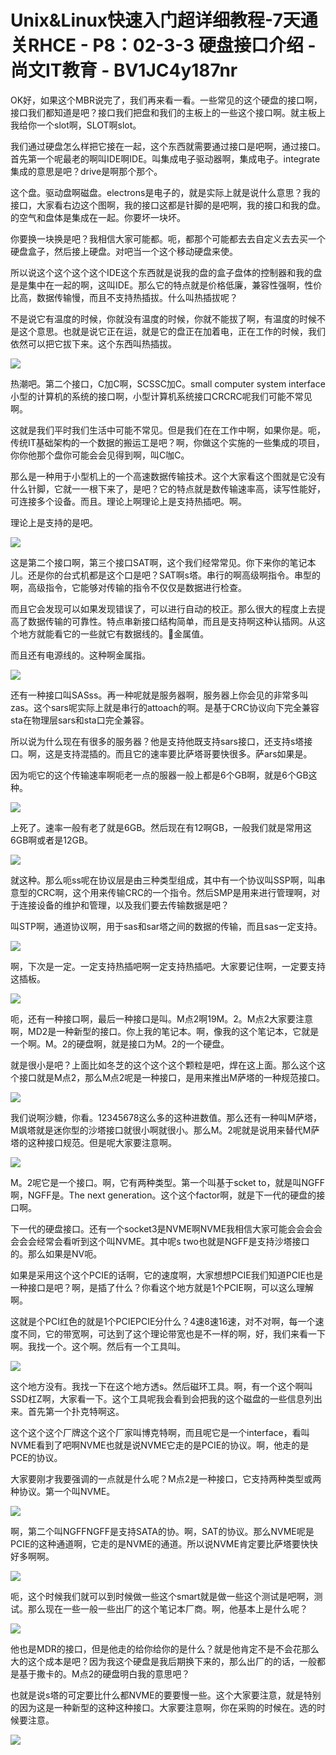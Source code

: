 # Unix&Linux快速入门超详细教程-7天通关RHCE - P8：02-3-3 硬盘接口介绍 - 尚文IT教育 - BV1JC4y187nr

OK好，如果这个MBR说完了，我们再来看一看。一些常见的这个硬盘的接口啊，接口我们都知道是吧？接口我们把盘和我们的主板上的一些这个接口啊。就主板上我给你一个slot啊，SLOT啊slot。

我们通过硬盘怎么样把它接在一起，这个东西就需要通过接口是吧啊，通过接口。首先第一个呢最老的啊叫IDE啊IDE。叫集成电子驱动器啊，集成电子。integrate集成的意思是吧？drive是啊那个那个。

这个盘。驱动盘啊磁盘。electrons是电子的，就是实际上就是说什么意思？我的接口，大家看右边这个图啊，我的接口这都是针脚的是吧啊，我的接口和我的盘。的空气和盘体是集成在一起。你要坏一块坏。

你要换一块换是吧？我相信大家可能都。呃，都那个可能都去去自定义去去买一个硬盘盒子，然后接上硬盘。对吧当一个这个移动硬盘来使。

所以说这个这个这个这个IDE这个东西就是说我的盘的盒子盘体的控制器和我的盘是是集中在一起的啊，这叫IDE。那么它的特点就是价格低廉，兼容性强啊，性价比高，数据传输慢，而且不支持热插拔。什么叫热插拔呢？

不是说它有温度的时候，你就没有温度的时候，你就不能拔了啊，有温度的时候不是这个意思。也就是说它正在运，就是它的盘正在加着电，正在工作的时候，我们依然可以把它拔下来。这个东西叫热插拔。



![](img/b2988d8342ccb8a2ccd2eb16d7ab3bc4_1.png)

热潮吧。第二个接口，C加C啊，SCSSC加C。small computer system interface小型的计算机的系统的接口啊，小型计算机系统接口CRCRC呢我们可能不常见啊。

这就是我们平时我们生活中可能不常见。但是我们在在工作中啊，如果你是。呃，传统IT基础架构的一个数据的搬运工是吧？啊，你做这个实施的一些集成的项目，你你他那个盘你可能会会见得到啊，叫C咖C。

那么是一种用于小型机上的一个高速数据传输技术。这个大家看这个图就是它没有什么针脚，它就一一根下来了，是吧？它的特点就是数传输速率高，读写性能好，可连接多个设备。而且。理论上啊理论上是支持热插吧。啊。

理论上是支持的是吧。

![](img/b2988d8342ccb8a2ccd2eb16d7ab3bc4_3.png)

这是第二个接口啊，第三个接口SAT啊，这个我们经常常见。你下来你的笔记本儿。还是你的台式机都是这个口是吧？SAT啊s塔。串行的啊高级啊指令。串型的啊，高级指令，它能够对传输的指令不仅仅是数据进行检查。

而且它会发现可以如果发现错误了，可以进行自动的校正。那么很大的程度上去提高了数据传输的可靠性。特点串新接口结构简单，而且是支持啊这种认插网。从这个地方就能看它的一些就它有数据线的。🤧金属值。

而且还有电源线的。这种啊金属指。

![](img/b2988d8342ccb8a2ccd2eb16d7ab3bc4_5.png)

还有一种接口叫SASss。再一种呢就是服务器啊，服务器上你会见的非常多叫zas。这个sars呢实际上就是串行的attoach的啊。是基于CRC协议向下完全兼容sta在物理层sars和sta口完全兼容。

所以说为什么现在有很多的服务器？他是支持他既支持sars接口，还支持s塔接口。啊，这是支持混插的。而且它的速率要比萨塔哥要快很多。萨ars如果是。

因为呃它的这个传输速率啊呃老一点的服器一般上都是6个GB啊，就是6个GB这种。

![](img/b2988d8342ccb8a2ccd2eb16d7ab3bc4_7.png)

上死了。速率一般有老了就是6GB。然后现在有12啊GB，一般我们就是常用这6GB啊或者是12GB。

![](img/b2988d8342ccb8a2ccd2eb16d7ab3bc4_9.png)

就这种。那么呃ss呢在协议层是由三种类型组成，其中有一个协议叫SSP啊，叫串意型的CRC啊，这个用来传输CRC的一个指令。然后SMP是用来进行管理啊，对于连接设备的维护和管理，以及我们要去传输数据是吧？

叫STP啊，通道协议啊，用于sas和sar塔之间的数据的传输，而且sas一定支持。

![](img/b2988d8342ccb8a2ccd2eb16d7ab3bc4_11.png)

啊，下次是一定。一定支持热插吧啊一定支持热插吧。大家要记住啊，一定要支持这插板。

![](img/b2988d8342ccb8a2ccd2eb16d7ab3bc4_13.png)

呃，还有一种接口啊，最后一种接口是叫。M点2啊19M。2。M点2大家要注意啊，MD2是一种新型的接口。你上我的笔记本。啊，像我的这个笔记本，它就是一个啊。M。2的硬盘啊，就是接口为M。2的一个硬盘。

就是很小是吧？上面比如冬芝的这个这个这个颗粒是吧，焊在这上面。那么这个这个接口就是M点2，那么M点2呢是一种接口，是用来推出M萨塔的一种规范接口。



![](img/b2988d8342ccb8a2ccd2eb16d7ab3bc4_15.png)

我们说啊沙糖，你看。12345678这么多的这种进数值。那么还有一种叫M萨塔，M飒塔就是迷你型的沙塔接口就很小啊就很小。那么M。2呢就是说用来替代M萨塔的这种接口规范。但是呢大家要注意啊。



![](img/b2988d8342ccb8a2ccd2eb16d7ab3bc4_17.png)

M。2呢它是一个接口。啊，它有两种类型。第一个叫基于scket to，就是叫NGFF啊，NGFF是。The next generation。这个这个factor啊，就是下一代的硬盘的接口啊。

下一代的硬盘接口。还有一个socket3是NVME啊NVME我相信大家可能会会会会会会会经常会看听到这个叫NVME。其中呢s two也就是NGFF是支持沙塔接口的。那么如果是NV呃。

如果是采用这个这个PCIE的话啊，它的速度啊，大家想想PCIE我们知道PCIE也是一种接口是吧？啊，是插了什么？你看这个地方就是1个PCIE啊，可以这么理解啊。

这就是个PCI红色的就是1个PCIEPCIE分什么？4速8速16速，对不对啊，每一个速度不同，它的带宽啊，可达到了这个理论带宽也是不一样的啊，好，我们来看一下啊。我找一个。这个啊。然后有一个工具叫。



![](img/b2988d8342ccb8a2ccd2eb16d7ab3bc4_19.png)

这个地方没有。我找一下在这个地方透s。然后磁环工具。啊，有一个这个啊叫SSD杠Z啊，大家看一下。这个工具呢我会看到会把我的这个磁盘的一些信息列出来。首先第一个扑克特啊这。

这个这个这个厂牌这个这个厂家叫博克特啊，而且呢它是一个interface，看叫NVME看到了吧啊NVME也就是说NVME它走的是PCIE的协议。啊，他走的是PCE的协议。

大家要刚才我要强调的一点就是什么呢？M点2是一种接口，它支持两种类型或两种协议。第一个叫NVME。

![](img/b2988d8342ccb8a2ccd2eb16d7ab3bc4_21.png)

啊，第二个叫NGFFNGFF是支持SATA的协。啊，SAT的协议。那么NVME呢是PCIE的这种通道啊，它走的是NVME的通道。所以说NVME肯定要比萨塔要快快好多啊啊。



![](img/b2988d8342ccb8a2ccd2eb16d7ab3bc4_23.png)

呃，这个时候我们就可以到时候做一些这个smart就是做一些这个测试是吧啊，测试。那么现在一些一般一些出厂的这个笔记本厂商。啊，他基本上是什么呢？



![](img/b2988d8342ccb8a2ccd2eb16d7ab3bc4_25.png)

他也是MDR的接口，但是他走的给你给你的是什么？就是他肯定不是不会花那么大的这个成本是吧？因为我这个硬盘是我后期换下来的，那么出厂的的话，一般都是基于撒卡的。M点2的硬盘明白我的意思吧？

也就是说s塔的可定要比什么都NVME的要要慢一些。这个大家要注意，就是特别的因为这是一种新型的这种这种接口。大家要注意啊，你在采购的时候在。选的时候要注意。



![](img/b2988d8342ccb8a2ccd2eb16d7ab3bc4_27.png)